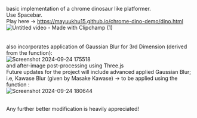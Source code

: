 basic implementation of a chrome dinosaur like platformer.
<br/>Use Spacebar.
<br/>Play here -> https://mayuukhu15.github.io/chrome-dino-demo/dino.html
<br/>![Untitled video - Made with Clipchamp (1)](https://github.com/user-attachments/assets/5f15102c-37f3-4e43-b5d3-c1dcf299cc67)
<br/>
<br/>
<br/>also incorporates application of Gaussian Blur for 3rd Dimension (derived from the function): <br/>![Screenshot 2024-09-24 175518](https://github.com/user-attachments/assets/dcbf7fe7-c703-421f-a7f5-93872a29ac1d)
<br/>and after-image post-processing using Three.js
<br/>Future updates for the project will include advanced applied Gaussian Blur; i.e, Kawase Blur (given by Masake Kawase) -> to be applied using the function : <br/> ![Screenshot 2024-09-24 180644](https://github.com/user-attachments/assets/b63661c9-76a6-4518-9c36-8999fc61320e)



<br/>Any further better modification is heavily appreciated!

